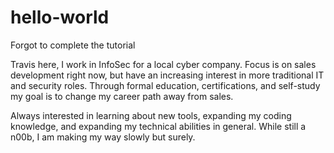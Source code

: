 # hello-world
Forgot to complete the tutorial

Travis here, I work in InfoSec for a local cyber company. Focus is on sales development right now, but have an increasing interest in more traditional IT and security roles. Through formal education, certifications, and self-study my goal is to change my career path away from sales.

Always interested in learning about new tools, expanding my coding knowledge, and expanding my technical abilities in general. While still a n00b, I am making my way slowly but surely.
